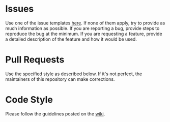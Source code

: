 # Issues
Use one of the issue templates [here](https://github.com/Cryotheus/pyrition_2/issues/new/choose). If none of them apply, try to provide as much information as possible. If you are reporting a bug, provide steps to reproduce the bug at the minimum. If you are requesting a feature, provide a detailed description of the feature and how it would be used.

# Pull Requests
Use the specified style as described below. If it's not perfect, the maintainers of this repository can make corrections.

# Code Style
Please follow the guidelines posted on the [wiki](https://cryotheus.github.io/wiki/?page=/developers/1-Code%20Style.md).

